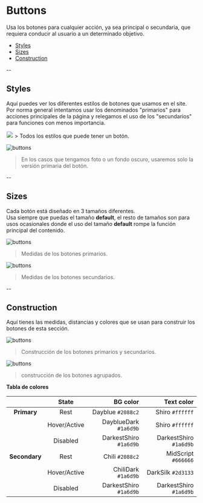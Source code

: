 # Buttons
Usa los botones para cualquier acción, ya sea principal o secundaria,  que requiera conducir al usuario a un determinado objetivo.

- [Styles](#styles)
- [Sizes](#sizes)
- [Construction](#construction)

--

## Styles
Aquí puedes ver los diferentes estilos de botones que usamos en el site. Por norma general intentamos usar los denominados "primarios" para acciones principales de la página y relegamos el uso de los "secundarios" para funciones con menos importancia.

<img src="https://github.com/abailon/SUI.infojobs/blob/master/components/buttons/buttons-assets/all_btn_styles.png?raw=true" style="border: 1px solid #f2f2f2">
> Todos los estilos que puede tener un botón.

![buttons](https://github.com/abailon/SUI.infojobs/blob/master/components/buttons/buttons-assets/btn_with_bg_color.png)
> En los casos que tengamos foto o un fondo oscuro, usaremos solo la versión primaria del botón.

--

## Sizes
Cada botón está diseñado en 3 tamaños diferentes.   
Usa siempre que puedas el tamaño **default**, el resto de tamaños son para usos ocasionales donde el uso del tamaño **default** rompe la función principal del contenido.

![buttons](https://github.com/abailon/SUI.infojobs/blob/master/components/buttons/buttons-assets/primary_btn_sizes.png)
> Medidas de los botones primarios.

![buttons](https://github.com/abailon/SUI.infojobs/blob/master/components/buttons/buttons-assets/secondary_btn_sizes.png)
> Medidas de los botones secundarios.

--

## Construction
Aquí tienes las medidas, distancias y colores que se usan para construir los botones de esta sección.

![buttons](https://github.com/abailon/SUI.infojobs/blob/master/components/buttons/buttons-assets/primary_secondary_construction.png)
> Construcción de los botones primarios y secundarios.

![buttons](https://github.com/abailon/SUI.infojobs/blob/master/components/buttons/buttons-assets/grouped_construction.png)
> construcción de los botones agrupados.

**Tabla de colores**
 
|  | State | BG color | Text color |
| :---: | :---: | ---: | ---: |
| **Primary** | Rest | Dayblue `#2088c2` | Shiro `#ffffff` |
|  | Hover/Active | DayblueDark `#1a6d9b` | Shiro `#ffffff` |
|  | Disabled | DarkestShiro `#1a6d9b` | DarkestShiro `#1a6d9b` |
| **Secondary** | Rest | Chili `#2088c2` | MidScript `#666666` |
|  | Hover/Active | ChiliDark `#1a6d9b` | DarkSilk `#2d3133` |
|  | Disabled | DarkestShiro `#1a6d9b` | DarkestShiro `#1a6d9b` |
